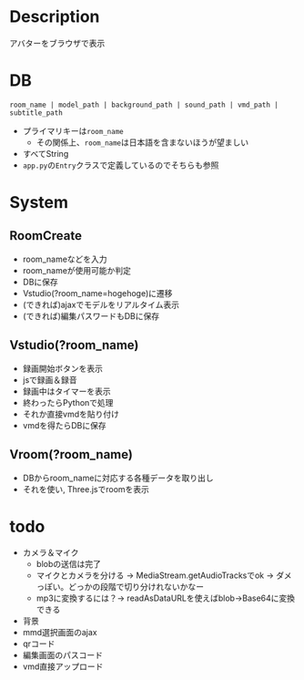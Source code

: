 # Description
アバターをブラウザで表示

# DB
```
room_name | model_path | background_path | sound_path | vmd_path |  subtitle_path
```
- プライマリキーは`room_name`
    - その関係上、`room_name`は日本語を含まないほうが望ましい
- すべてString
- `app.py`の`Entry`クラスで定義しているのでそちらも参照

# System
## RoomCreate
- room_nameなどを入力
- room_nameが使用可能か判定
- DBに保存
- Vstudio(?room_name=hogehoge)に遷移
- (できれば)ajaxでモデルをリアルタイム表示
- (できれば)編集パスワードもDBに保存

## Vstudio(?room_name)
- 録画開始ボタンを表示
- jsで録画＆録音
- 録画中はタイマーを表示
- 終わったらPythonで処理
- それか直接vmdを貼り付け
- vmdを得たらDBに保存

## Vroom(?room_name)
- DBからroom_nameに対応する各種データを取り出し
- それを使い, Three.jsでroomを表示

# todo
- カメラ＆マイク
    - blobの送信は完了
    - マイクとカメラを分ける -> MediaStream.getAudioTracksでok -> ダメっぽい。どっかの段階で切り分けれないかなー
    - mp3に変換するには？-> readAsDataURLを使えばblob→Base64に変換できる
- 背景
- mmd選択画面のajax
- qrコード
- 編集画面のパスコード
- vmd直接アップロード